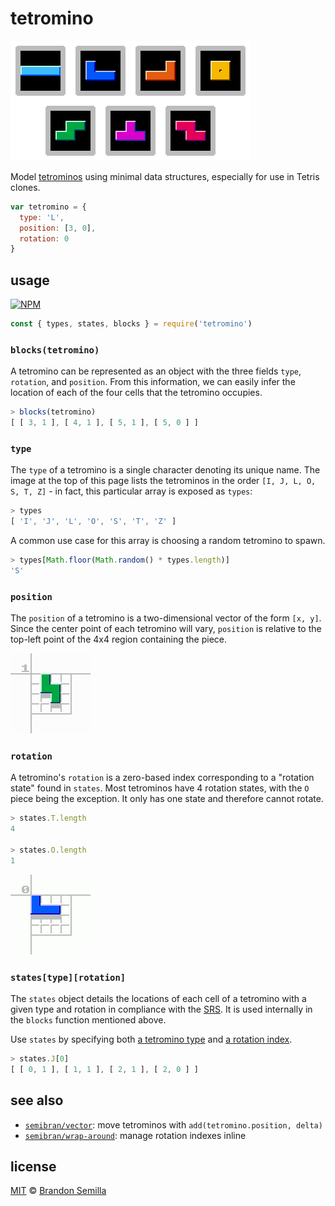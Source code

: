 # tetromino
![The seven tetrominos](img/tetrominos.png)

Model [tetrominos](https://en.wikipedia.org/wiki/Tetromino) using minimal data structures, especially for use in Tetris clones.
```js
var tetromino = {
  type: 'L',
  position: [3, 0],
  rotation: 0
}
```

## usage
[![NPM](https://nodei.co/npm/tetromino.png?mini)](https://www.npmjs.com/package/tetromino)
```js
const { types, states, blocks } = require('tetromino')
```

### `blocks(tetromino)`
A tetromino can be represented as an object with the three fields `type`, `rotation`, and `position`. From this information, we can easily infer the location of each of the four cells that the tetromino occupies.
```js
> blocks(tetromino)
[ [ 3, 1 ], [ 4, 1 ], [ 5, 1 ], [ 5, 0 ] ]
```

### `type`
The `type` of a tetromino is a single character denoting its unique name. The image at the top of this page lists the tetrominos in the order `[I, J, L, O, S, T, Z]` - in fact, this particular array is exposed as `types`:
```js
> types
[ 'I', 'J', 'L', 'O', 'S', 'T', 'Z' ]
```
A common use case for this array is choosing a random tetromino to spawn.
```js
> types[Math.floor(Math.random() * types.length)]
'S'
```

### `position`
The `position` of a tetromino is a two-dimensional vector of the form `[x, y]`. Since the center point of each tetromino will vary, `position` is relative to the top-left point of the 4x4 region containing the piece.

![S tetromino demonstrating position](img/position.png)

### `rotation`
A tetromino's `rotation` is a zero-based index corresponding to a "rotation state" found in `states`. Most tetrominos have 4 rotation states, with the `O` piece being the exception. It only has one state and therefore cannot rotate.
```js
> states.T.length
4

> states.O.length
1
```

![J tetromino demonstrating rotation](img/rotation.gif)

### `states[type][rotation]`
The `states` object details the locations of each cell of a tetromino with a given type and rotation in compliance with the [SRS](http://tetris.wikia.com/wiki/SRS). It is used internally in the `blocks` function mentioned above.

Use `states` by specifying both [a tetromino type](#type) and [a rotation index](#rotation).
```js
> states.J[0]
[ [ 0, 1 ], [ 1, 1 ], [ 2, 1 ], [ 2, 0 ] ]
```

## see also
- [`semibran/vector`](https://github.com/semibran/vector): move tetrominos with `add(tetromino.position, delta)`
- [`semibran/wrap-around`](https://github.com/semibran/wrap-around): manage rotation indexes inline

## license
[MIT](https://opensource.org/licenses/MIT) © [Brandon Semilla](https://git.io/semibran)
